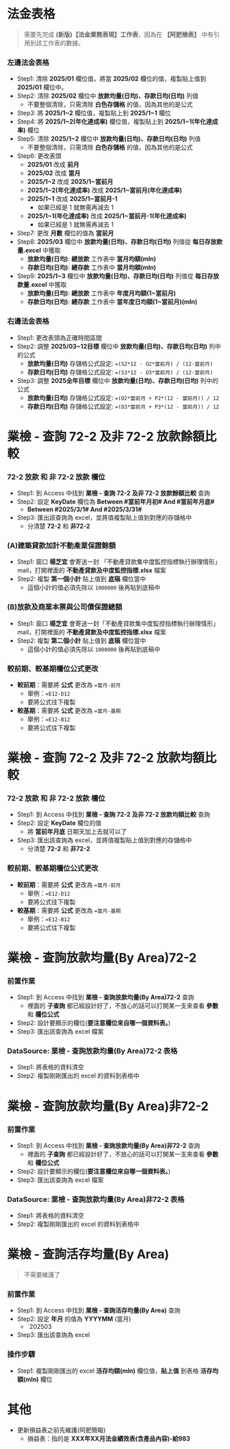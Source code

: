 # 法金表格
> 需要先完成 **(新版)【法金業務表現】工作表**，因為在 **【阿肥檢表】** 中有引用到該工作表的數據。

### 左邊法金表格
- Step1: 清除 **2025/01** 欄位值，將當 **2025/02** 欄位的值，複製貼上值到 **2025/01** 欄位中。
- Step2: 清除 **2025/02** 欄位中 **放款均量(日均)、存款日均(日均)** 列值
    - 不要整個清除，只需清除 **白色存儲格** 的值，因為其他的是公式
- Step3: 將 **2025/1~2** 欄位值，複製貼上到 **2025/1~1** 欄位
- Step4: 將 **2025/1~2(年化達成率)** 欄位值，複製貼上到 **2025/1~1(年化達成率)** 欄位
- Step5: 清除 **2025/1~2** 欄位中 **放款均量(日均)、存款日均(日均)** 列值
    - 不要整個清除，只需清除 **白色存儲格** 的值，因為其他的是公式
- Step6: 更改表頭
    - **2025/01** 改成 **前月**
    - **2025/02** 改成 **當月**
    - **2025/1~2** 改成 **2025/1~當前月**
    - **2025/1~2(年化達成率)** 改成 **2025/1~當前月(年化達成率)**
    - **2025/1~1** 改成 **2025/1~當前月-1**
        - 如果已經是 1 就無需再減去 1
    - **2025/1~1(年化達成率)** 改成 **2025/1~當前月-1(年化達成率)**
        - 如果已經是 1 就無需再減去 1
- Step7: 更改 **月數** 欄位的值為 **當前月**
- Step8: **2025/03** 欄位中 **放款均量(日均)、存款日均(日均)** 列值從 **每日存放款量.excel** 中獲取
    - **放款均量(日均)**: **總放款** 工作表中 **當月均額(mln)** 
    - **存款日均(日均)**: **總存款** 工作表中 **當月均額(mln)** 
- Step9: **2025/1~3** 欄位中 **放款均量(日均)、存款日均(日均)** 列值從 **每日存放款量.excel** 中獲取
    - **放款均量(日均)**: **總放款** 工作表中 **年度月均額(1~當前月)** 
    - **存款日均(日均)**: **總存款** 工作表中 **當年度日均額(1~當前月)(mln)**

### 右邊法金表格
- Step1: 更改表頭為正確時間區間
- Step2: 調整 **2025/03~12目標** 欄位中 **放款均量(日均)、存款日均(日均)** 列中的公式
    - **放款均量(日均)** 存儲格公式設定:  `=(S2*12 - O2*當前月) / (12-當前月)`
    - **存款日均(日均)** 存儲格公式設定:  `=(S3*12 - O3*當前月) / (12-當前月)`
- Step3: 調整 **2025全年目標** 欄位中 **放款均量(日均)、存款日均(日均)** 列中的公式
    - **放款均量(日均)** 存儲格公式設定:  `=(O2*當前月 + P2*(12 - 當前月)) / 12`
    - **存款日均(日均)** 存儲格公式設定:  `=(O3*當前月 + P3*(12 - 當前月)) / 12`


# 業檢 - 查詢 72-2 及非 72-2 放款餘額比較
### 72-2 放款 和 非 72-2 放款 欄位
- Step1: 到 Access 中找到 **業檢 - 查詢 72-2 及非 72-2 放款餘額比較** 查詢
- Step2: 設定 **KeyDate** 欄位為 **Between #當前年月初# And #當前年月底#**
    - **Between #2025/3/1# And #2025/3/31#**
- Step3: 匯出該查詢為 excel，並將值複製貼上值到對應的存儲格中
    - 分清楚 **72-2** 和 **非72-2**

### (A)建築貸款加計不動產業保證餘額
- Step1: 窗口 **楊芝宜** 會寄送一封 「不動產貸款集中度監控指標執行辦理情形」mail，打開裡面的 **不動產貸款及中度監控指標.xlsx** 檔案
- Step2: 複製 **第一個小計**  貼上值到 **底稿** 欄位當中
    - 這個小計的值必須先除以 `1000000` 後再貼到底稿中

### (B)放款及商業本票與公司債保證總額
- Step1: 窗口 **楊芝宜** 會寄送一封「不動產貸款集中度監控指標執行辦理情形」 mail，打開裡面的 **不動產貸款及中度監控指標.xlsx** 檔案
- Step2: 複製 **第二個小計**  貼上值到 **底稿** 欄位當中
    - 這個小計的值必須先除以 `1000000` 後再貼到底稿中

### 較前期、較基期欄位公式更改
- **較前期**：需要將 **公式** 更改為 `=當月-前月`
    - 舉例：`=E12-D12`
    - 要將公式往下複製
- **較基期**：需要將 **公式** 更改為 `=當月-基期`
    - 舉例：`=E12-B12`
    - 要將公式往下複製

# 業檢 - 查詢 72-2 及非 72-2 放款均額比較
### 72-2 放款 和 非 72-2 放款 欄位
- Step1: 到 Access 中找到 **業檢 - 查詢 72-2 及非 72-2 放款均額比較** 查詢
- Step2: 設定 **KeyDate** 欄位的值
    - 將 **當前年月底** 日期天加上去就可以了
- Step3: 匯出該查詢為 excel，並將值複製貼上值到對應的存儲格中
    - 分清楚 **72-2** 和 **非72-2**

### 較前期、較基期欄位公式更改
- **較前期**：需要將 **公式** 更改為 `=當月-前月`
    - 舉例：`=E12-D12`
    - 要將公式往下複製
- **較基期**：需要將 **公式** 更改為 `=當月-基期`
    - 舉例：`=E12-B12`
    - 要將公式往下複製

# 業檢 - 查詢放款均量(By Area)72-2
### 前置作業
- Step1: 到 Access 中找到 **業檢 - 查詢放款均量(By Area)72-2** 查詢
    - 裡面的 **子查詢** 都已經設計好了，不放心的話可以打開某一支來查看 **參數** 和 **欄位公式**
- Step2: 設計要顯示的欄位(**要注意欄位來自哪一個資料表。**)
- Step3: 匯出該查詢為 excel 檔案

### DataSource: 業檢 - 查詢放款均量(By Area)72-2 表格
- Step1: 將表格的資料清空
- Step2: 複製剛剛匯出的 excel 的資料到表格中

# 業檢 - 查詢放款均量(By Area)非72-2
### 前置作業
- Step1: 到 Access 中找到 **業檢 - 查詢放款均量(By Area)非72-2** 查詢
    - 裡面的 **子查詢** 都已經設計好了，不放心的話可以打開某一支來查看 **參數** 和 **欄位公式**
- Step2: 設計要顯示的欄位(**要注意欄位來自哪一個資料表。**)
- Step3: 匯出該查詢為 excel 檔案

### DataSource: 業檢 - 查詢放款均量(By Area)非72-2 表格
- Step1: 將表格的資料清空
- Step2: 複製剛剛匯出的 excel 的資料到表格中

# 業檢 - 查詢活存均量(By Area)
> 不需要維護了
### 前置作業
- Step1: 到 Access 中找到 **業檢 - 查詢活存均量(By Area)** 查詢
- Step2: 設定 **年月** 的值為 **YYYYMM** (當月)
    - `202503
- Step3: 匯出該查詢為 excel 

### 操作步驟
- Step1: 複製剛剛匯出的 excel **活存均額(mln)** 欄位值，**貼上值** 到表格 **活存均額(mln)** 欄位

# 其他
- 更新損益表之前先維護(阿肥簡報)
    - 損益表：指的是 **XXX年XX月法金績效表(含產品內容)-給983**

